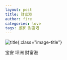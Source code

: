 ```yaml
---
layout: post
title: 财富港
author: fire
categories: love 
tags: 搬家 财富港
---
```


![title](https://image.sideproject.cn/titles/title_020.jpg){:class="image-title"}

宝安  坪洲 财富港